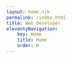 ```yaml
---
layout: home.njk
permalink: /index.html
title: Web Developer
eleventyNavigation:
    key: Home
    title: Home
    order: 0
---
```


